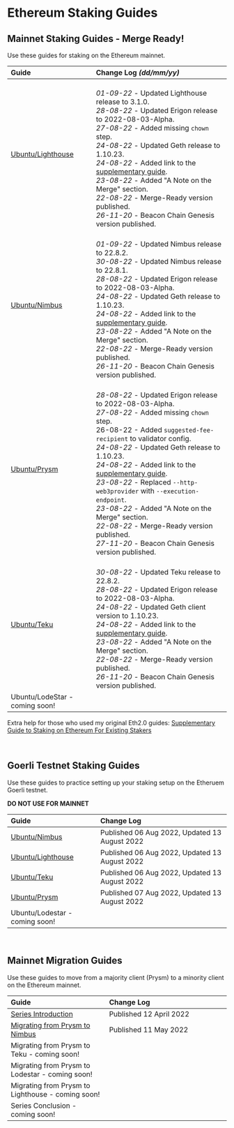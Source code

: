 
# Ethereum Staking Guides #

## Mainnet Staking Guides - Merge Ready! ##

Use these guides for staking on the Ethereum mainnet.

| Guide <img width=150/> | Change Log *(dd/mm/yy)* <img width=450/> |
| :--------- | :---------- |
| [Ubuntu/Lighthouse](https://someresat.medium.com/guide-to-staking-on-ethereum-ubuntu-lighthouse-773f5d982e03) | <br> *01-09-22* - Updated Lighthouse release to 3.1.0.<br> *28-08-22* - Updated Erigon release to 2022-08-03-Alpha. <br> *27-08-22* - Added missing `chown` step. <br> *24-08-22* - Updated Geth release to 1.10.23. <br> *24-08-22* - Added link to the [supplementary guide](https://someresat.medium.com/supplementary-guide-to-staking-on-ethereum-for-existing-stakers-57493678a460). <br> *23-08-22* - Added "A Note on the Merge" section. <br> *22-08-22* - Merge-Ready version published. <br> *26-11-20* - Beacon Chain Genesis version published. |
| [Ubuntu/Nimbus](https://someresat.medium.com/guide-to-staking-on-ethereum-ubuntu-nimbus-31f56657ea8f) | <br> *01-09-22* - Updated Nimbus release to 22.8.2. <br> *30-08-22* - Updated Nimbus release to 22.8.1. <br> *28-08-22* - Updated Erigon release to 2022-08-03-Alpha. <br> *24-08-22* - Updated Geth release to 1.10.23. <br> *24-08-22* - Added link to the [supplementary guide](https://someresat.medium.com/supplementary-guide-to-staking-on-ethereum-for-existing-stakers-57493678a460). <br> *23-08-22* - Added "A Note on the Merge" section. <br> *22-08-22* - Merge-Ready version published. <br> *26-11-20* - Beacon Chain Genesis version published. |
| [Ubuntu/Prysm](https://someresat.medium.com/guide-to-staking-on-ethereum-ubuntu-prysm-581fb1969460) | <br> *28-08-22* - Updated Erigon release to 2022-08-03-Alpha. <br> *27-08-22* - Added missing `chown` step. <br> 26-08-22 - Added `suggested-fee-recipient` to validator config. <br> *24-08-22* - Updated Geth release to 1.10.23. <br> *24-08-22* - Added link to the [supplementary guide](https://someresat.medium.com/supplementary-guide-to-staking-on-ethereum-for-existing-stakers-57493678a460). <br> *23-08-22* - Replaced `--http-web3provider` with `--execution-endpoint`. <br> *23-08-22* - Added "A Note on the Merge" section. <br> *22-08-22* - Merge-Ready version published. <br> *27-11-20* - Beacon Chain Genesis version published. |
| [Ubuntu/Teku](https://someresat.medium.com/guide-to-staking-on-ethereum-ubuntu-teku-f09ecd9ef2ee) | <br> *30-08-22* - Updated Teku release to 22.8.2. <br> *28-08-22* - Updated Erigon release to 2022-08-03-Alpha. <br> *24-08-22* - Updated Geth client version to 1.10.23. <br> *24-08-22* - Added link to the [supplementary guide](https://someresat.medium.com/supplementary-guide-to-staking-on-ethereum-for-existing-stakers-57493678a460). <br> *23-08-22* - Added "A Note on the Merge" section. <br> *22-08-22* - Merge-Ready version published. <br> *26-11-20* - Beacon Chain Genesis version published. |
| Ubuntu/LodeStar - coming soon! | |

Extra help for those who used my original Eth2.0 guides: [Supplementary Guide to Staking on Ethereum For Existing Stakers](https://someresat.medium.com/supplementary-guide-to-staking-on-ethereum-for-existing-stakers-57493678a460)

<br/>

## Goerli Testnet Staking Guides ##

Use these guides to practice setting up your staking setup on the Etheruem Goerli testnet.

**DO NOT USE FOR MAINNET**

| Guide <img width=150/> | Change Log <img width=450/> |
| :---- | :--------- |
| [Ubuntu/Nimbus](https://someresat.medium.com/guide-to-staking-on-ethereum-ubuntu-goerli-nimbus-3b0e2c0c6e0e) | Published 06 Aug 2022, Updated 13 August 2022 |
| [Ubuntu/Lighthouse](https://someresat.medium.com/guide-to-staking-on-ethereum-ubuntu-g%C3%B6erli-lighthouse-8d0a2a811e6e) | Published 06 Aug 2022, Updated 13 August 2022 |
| [Ubuntu/Teku](https://someresat.medium.com/guide-to-staking-on-ethereum-ubuntu-g%C3%B6erli-teku-6512b26f1372) | Published 06 Aug 2022, Updated 13 August 2022 |
| [Ubuntu/Prysm](https://someresat.medium.com/guide-to-staking-on-ethereum-ubuntu-goerli-prysm-4a640794e8b5) | Published 07 Aug 2022, Updated 13 August 2022 |
| Ubuntu/Lodestar - coming soon! | |

<br/>

## Mainnet Migration Guides ##

Use these guides to move from a majority client (Prysm) to a minority client on the Ethereum mainnet.

| Guide <img width=150/> | Change Log <img width=450/> |
| :---- | :--------- |
| [Series Introduction](https://someresat.medium.com/ethereum-staker-migration-guides-introduction-45505079b1f0) | Published 12 April 2022 |
| [Migrating from Prysm to Nimbus](https://someresat.medium.com/ethereum-staker-migration-guide-migrating-from-prysm-to-nimbus-b802a7dcb31e) | Published 11 May 2022 |
| Migrating from Prysm to Teku - coming soon! | |
| Migrating from Prysm to Lodestar - coming soon! | |
| Migrating from Prysm to Lighthouse - coming soon! | |
| Series Conclusion - coming soon! | |
